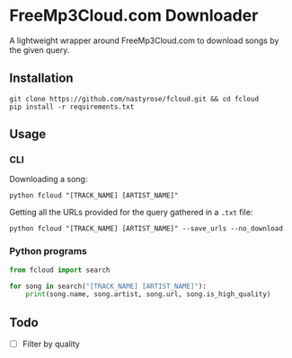 # FreeMp3Cloud.com Downloader
A lightweight wrapper around FreeMp3Cloud.com to download songs by the given query.

## Installation
```
git clone https://github.com/nastyrose/fcloud.git && cd fcloud
pip install -r requirements.txt
```

## Usage
### CLI
Downloading a song:
```
python fcloud "[TRACK_NAME] [ARTIST_NAME]"
```
Getting all the URLs provided for the query gathered in a `.txt` file:
```
python fcloud "[TRACK_NAME] [ARTIST_NAME]" --save_urls --no_download
```
### Python programs
```py
from fcloud import search

for song in search("[TRACK_NAME] [ARTIST_NAME]"):
    print(song.name, song.artist, song.url, song.is_high_quality)
```

## Todo
- [ ] Filter by quality

